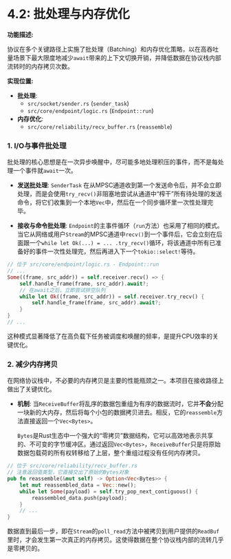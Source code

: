 # 4.2: 批处理与内存优化

**功能描述:**

协议在多个关键路径上实施了批处理（Batching）和内存优化策略，以在高吞吐量场景下最大限度地减少`await`带来的上下文切换开销，并降低数据在协议栈内部流转时的内存拷贝次数。

**实现位置:**

- **批处理**:
    - `src/socket/sender.rs` (`sender_task`)
    - `src/core/endpoint/logic.rs` (`Endpoint::run`)
- **内存优化**:
    - `src/core/reliability/recv_buffer.rs` (`reassemble`)

### 1. I/O与事件批处理

批处理的核心思想是在一次异步唤醒中，尽可能多地处理积压的事件，而不是每处理一个事件就`await`一次。

- **发送批处理**:
  `SenderTask` 在从MPSC通道收到第一个发送命令后，并不会立即处理，而是会使用`try_recv()`非阻塞地尝试从通道中“榨干”所有待处理的发送命令，将它们收集到一个本地`Vec`中，然后在一个同步循环里一次性处理完毕。

- **接收与命令批处理**:
  `Endpoint`的主事件循环（`run`方法）也采用了相同的模式。当它从网络或用户`Stream`的MPSC通道中`recv()`到一个事件后，它会立刻在后面跟一个`while let Ok(...) = ... .try_recv()`循环，将该通道中所有已准备好的事件一次性处理完，然后再进入下一个`tokio::select!`等待。

```rust
// 位于 src/core/endpoint/logic.rs - Endpoint::run
// ...
Some((frame, src_addr)) = self.receiver.recv() => {
    self.handle_frame(frame, src_addr).await?;
    // 在await之后，立即尝试排空队列
    while let Ok((frame, src_addr)) = self.receiver.try_recv() {
        self.handle_frame(frame, src_addr).await?;
    }
}
// ...
```
这种模式显著降低了在高负载下任务被调度和唤醒的频率，是提升CPU效率的关键优化。

### 2. 减少内存拷贝

在网络协议栈中，不必要的内存拷贝是主要的性能瓶颈之一。本项目在接收路径上做出了关键优化。

- **机制**:
  当`ReceiveBuffer`将乱序的数据包重组为有序的数据流时，它并**不会**分配一块新的大内存，然后将每个小包的数据拷贝进去。相反，它的`reassemble`方法直接返回一个`Vec<Bytes>`。
  
  `Bytes`是Rust生态中一个强大的“零拷贝”数据结构，它可以高效地表示共享的、不可变的字节缓冲区。通过返回`Vec<Bytes>`，`ReceiveBuffer`只是将原始数据包载荷的所有权转移给了上层，整个重组过程没有任何内存拷贝。

```rust
// 位于 src/core/reliability/recv_buffer.rs
// 注意返回值类型，它直接交出了原始的Bytes对象
pub fn reassemble(&mut self) -> Option<Vec<Bytes>> {
    let mut reassembled_data = Vec::new();
    while let Some(payload) = self.try_pop_next_contiguous() {
        reassembled_data.push(payload);
    }
    // ...
}
```
数据直到最后一步，即在`Stream`的`poll_read`方法中被拷贝到用户提供的`ReadBuf`里时，才会发生第一次真正的内存拷贝。这使得数据在整个协议栈内部的流转几乎是零拷贝的。 